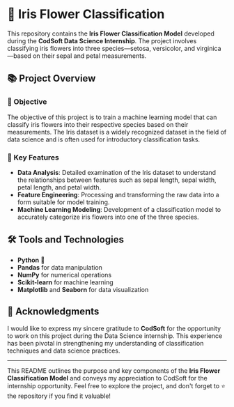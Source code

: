 # 🌸 Iris Flower Classification

This repository contains the **Iris Flower Classification Model** developed during the **CodSoft Data Science Internship**. The project involves classifying iris flowers into three species—setosa, versicolor, and virginica—based on their sepal and petal measurements.

## 📚 Project Overview

### 🎯 Objective
The objective of this project is to train a machine learning model that can classify iris flowers into their respective species based on their measurements. The Iris dataset is a widely recognized dataset in the field of data science and is often used for introductory classification tasks.

### 🔑 Key Features
- **Data Analysis**: Detailed examination of the Iris dataset to understand the relationships between features such as sepal length, sepal width, petal length, and petal width.
- **Feature Engineering**: Processing and transforming the raw data into a form suitable for model training.
- **Machine Learning Modeling**: Development of a classification model to accurately categorize iris flowers into one of the three species.

## 🛠️ Tools and Technologies
- **Python** 🐍
- **Pandas** for data manipulation
- **NumPy** for numerical operations
- **Scikit-learn** for machine learning
- **Matplotlib** and **Seaborn** for data visualization

## 🙏 Acknowledgments
I would like to express my sincere gratitude to **CodSoft** for the opportunity to work on this project during the Data Science internship. This experience has been pivotal in strengthening my understanding of classification techniques and data science practices.

---

This README outlines the purpose and key components of the **Iris Flower Classification Model** and conveys my appreciation to CodSoft for the internship opportunity. Feel free to explore the project, and don't forget to ⭐ the repository if you find it valuable!

